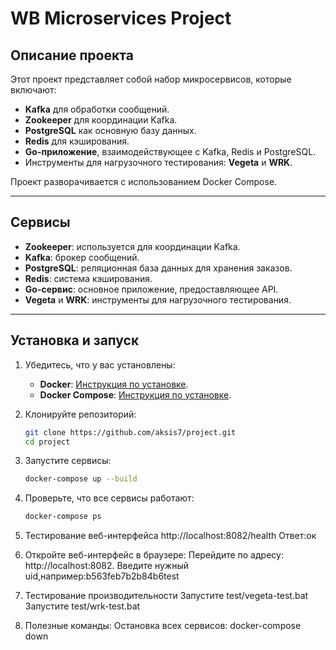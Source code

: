 # WB Microservices Project

## Описание проекта

Этот проект представляет собой набор микросервисов, которые включают:
- **Kafka** для обработки сообщений.
- **Zookeeper** для координации Kafka.
- **PostgreSQL** как основную базу данных.
- **Redis** для кэширования.
- **Go-приложение**, взаимодействующее с Kafka, Redis и PostgreSQL.
- Инструменты для нагрузочного тестирования: **Vegeta** и **WRK**.

Проект разворачивается с использованием Docker Compose.

---

## Сервисы

- **Zookeeper**: используется для координации Kafka.
- **Kafka**: брокер сообщений.
- **PostgreSQL**: реляционная база данных для хранения заказов.
- **Redis**: система кэширования.
- **Go-сервис**: основное приложение, предоставляющее API.
- **Vegeta** и **WRK**: инструменты для нагрузочного тестирования.

---

## Установка и запуск

1. Убедитесь, что у вас установлены:
   - **Docker**: [Инструкция по установке](https://docs.docker.com/get-docker/).
   - **Docker Compose**: [Инструкция по установке](https://docs.docker.com/compose/install/).

2. Клонируйте репозиторий:
   ```bash
   git clone https://github.com/aksis7/project.git
   cd project
   
3. Запустите сервисы:
     ```bash
     docker-compose up --build

4.  Проверьте, что все сервисы работают:
     ```bash
     docker-compose ps

5.  Тестирование веб-интерфейса
    http://localhost:8082/health
    Ответ:ок
6.  Откройте веб-интерфейс в браузере:
     Перейдите по адресу: http://localhost:8082.
      Введите нужный uid,например:b563feb7b2b84b6test
7.  Тестирование производительности
     Запустите test/vegeta-test.bat
     Запустите  test/wrk-test.bat
8.  Полезные команды:
      Остановка всех сервисов:
      docker-compose down
    
